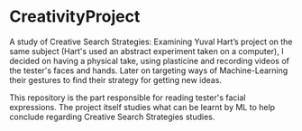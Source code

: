 # CreativityProject
A study of Creative Search Strategies: Examining Yuval Hart’s project on the same subject (Hart's used an abstract experiment taken on a computer), I decided on having a physical take, using plasticine and recording videos of the tester's faces and hands. Later on targeting ways of Machine-Learning their gestures to find their strategy for getting new ideas.

This repository is the part responsible for reading tester's facial expressions.
The project itself studies what can be learnt by ML to help conclude regarding Creative Search Strategies studies.  

